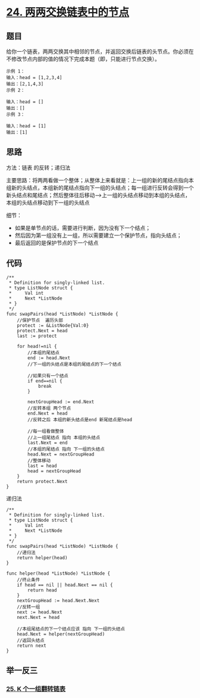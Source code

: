 # [24. 两两交换链表中的节点](https://leetcode.cn/problems/swap-nodes-in-pairs/)

## 题目

给你一个链表，两两交换其中相邻的节点，并返回交换后链表的头节点。你必须在不修改节点内部的值的情况下完成本题（即，只能进行节点交换）。

```golang
示例 1：
输入：head = [1,2,3,4]
输出：[2,1,4,3]
示例 2：

输入：head = []
输出：[]
示例 3：

输入：head = [1]
输出：[1]

```



## 思路

方法：链表 的反转；递归法

主要思路：将两两看做一个整体；从整体上来看就是：上一组的新的尾结点指向本组新的头结点，本组新的尾结点指向下一组的头结点；每一组进行反转会得到一个新头结点和尾结点；然后整体往后移动-->上一组的头结点移动到本组的头结点，本组的头结点移动到下一组的头结点

细节：

- 如果是单节点的话，需要进行判断，因为没有下一个结点；
- 然后因为第一组没有上一组，所以需要建立一个保护节点，指向头结点；
- 最后返回的是保护节点的下一个结点

## 代码

```golang
/**
 * Definition for singly-linked list.
 * type ListNode struct {
 *     Val int
 *     Next *ListNode
 * }
 */
func swapPairs(head *ListNode) *ListNode {
    //保护节点  遍历头部
    protect := &ListNode{Val:0}
    protect.Next = head
    last := protect

    for head!=nil {
        //本组的尾结点
        end := head.Next
        //下一组的头结点是本组的尾结点的下一个结点

        //如果只有一个结点
        if end==nil {
            break
        }
        
        nextGroupHead := end.Next
        //反转本组 两个节点
        end.Next = head
        //反转之后 本组的新头结点是end 新尾结点是head

        //每一组看做整体
        //上一组尾结点 指向 本组的头结点
        last.Next = end
        //本组的尾结点 指向 下一组的头结点
        head.Next = nextGroupHead
        //整体移动
        last = head
        head = nextGroupHead
    }
    return protect.Next
}
```

递归法

```golang
/**
 * Definition for singly-linked list.
 * type ListNode struct {
 *     Val int
 *     Next *ListNode
 * }
 */
func swapPairs(head *ListNode) *ListNode {
    //递归法
    return helper(head)
}

func helper(head *ListNode) *ListNode {
    //终止条件
    if head == nil || head.Next == nil {
        return head
    }
    nextGroupHead := head.Next.Next
    //反转一组
    next := head.Next
    next.Next = head

    //本组尾结点的下一个结点应该 指向 下一组的头结点
    head.Next = helper(nextGroupHead)
    //返回头结点
    return next
}
```



## 举一反三

### [25. K 个一组翻转链表](https://leetcode.cn/problems/reverse-nodes-in-k-group/)